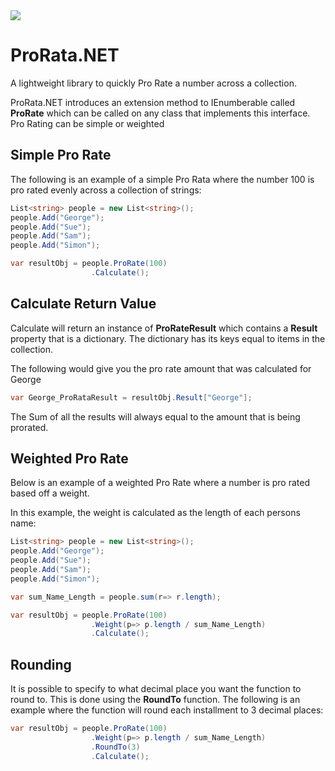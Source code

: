 <img src="https://ci.appveyor.com/api/projects/status/6ykjs2ttkx8s80yf?svg=true" />

# ProRata.NET

A lightweight library to quickly Pro Rate a number across a collection.

ProRata.NET introduces an extension method to IEnumberable<T> called **ProRate** which can be called on any class that implements this interface. Pro Rating can be simple or weighted

## Simple Pro Rate

The following is an example of a simple Pro Rata where the number 100 is pro rated evenly across a collection of strings:

```csharp
List<string> people = new List<string>();
people.Add("George");
people.Add("Sue");
people.Add("Sam");
people.Add("Simon");

var resultObj = people.ProRate(100)
                  .Calculate();
```

## Calculate Return Value

Calculate will return an instance of **ProRateResult<T>** which contains a **Result** property that is a dictionary.
The dictionary has its keys equal to items in the collection. 

The following would give you the pro rate amount that was calculated for George

```csharp
var George_ProRataResult = resultObj.Result["George"];
```

The Sum of all the results will always equal to the amount that is being prorated.

## Weighted Pro Rate

Below is an example of a weighted Pro Rate where a number is pro rated based off a weight. 

In this example, the weight is calculated as the length of each persons name:

```csharp
List<string> people = new List<string>();
people.Add("George");
people.Add("Sue");
people.Add("Sam");
people.Add("Simon");

var sum_Name_Length = people.sum(r=> r.length);

var resultObj = people.ProRate(100)
                  .Weight(p=> p.length / sum_Name_Length)
                  .Calculate();
```

## Rounding

It is possible to specify to what decimal place you want the function to round to. This is done using the **RoundTo** function.
The following is an example where the function will round each installment to 3 decimal places:

```csharp
var resultObj = people.ProRate(100)
                  .Weight(p=> p.length / sum_Name_Length)
                  .RoundTo(3)
                  .Calculate();
```


